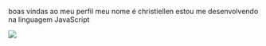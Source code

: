 boas vindas ao meu perfil
meu nome é christiellen
estou me desenvolvendo na linguagem JavaScript

![](https://imagens-revista.vivadecora.com.br/uploads/2024/04/imagem_2024-04-12_170534007.png)
